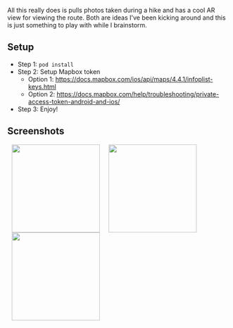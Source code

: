 All this really does is pulls photos taken during a hike and has a cool AR view for viewing the route. Both are ideas I've been kicking around and this is just something to play with while I brainstorm.

## Setup

- Step 1: `pod install`
- Step 2: Setup Mapbox token
  - Option 1: https://docs.mapbox.com/ios/api/maps/4.4.1/infoplist-keys.html
  - Option 2: https://docs.mapbox.com/help/troubleshooting/private-access-token-android-and-ios/
- Step 3: Enjoy!
  

## Screenshots
<img src="https://adamtootle.s3.amazonaws.com/github/screenshot1.png" width=200 hspace=10 /><img src="https://adamtootle.s3.amazonaws.com/github/screenshot2.png" width=200 hspace=10 /><img src="https://adamtootle.s3.amazonaws.com/github/screenshot3.png" width=200 hspace=10 />
